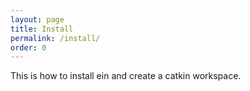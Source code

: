 ```yaml
---
layout: page
title: Install
permalink: /install/
order: 0
---
```



This is how to install ein and create a catkin workspace. 